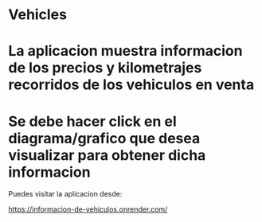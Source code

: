 # Vehicles

# La aplicacion muestra informacion de los precios y kilometrajes recorridos de los vehiculos en venta
# Se debe hacer click en el diagrama/grafico que desea visualizar para obtener dicha informacion
Puedes visitar la aplicacion desde:

https://informacion-de-vehiculos.onrender.com/

